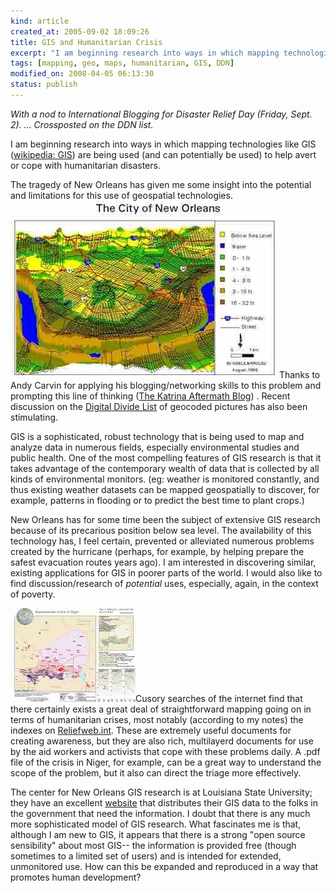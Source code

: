 ```yaml
--- 
kind: article
created_at: 2005-09-02 18:09:26
title: GIS and Humanitarian Crisis
excerpt: "I am beginning research into ways in which mapping technologies like GIS are being used (and can potentially be used) to help avert or cope with humanitarian disasters."
tags: [mapping, geo, maps, humanitarian, GIS, DDN]
modified_on: 2008-04-05 06:13:30
status: publish
---
```


<em>With a nod to International Blogging for Disaster Relief Day (Friday, Sept. 2).  ... Crossposted on the DDN list.</em>

I am beginning research into ways in which mapping technologies like GIS (<a href="http://en.wikipedia.org/wiki/Gis">wikipedia: GIS</a>) are being used (and can potentially be used) to help avert or cope with humanitarian disasters.

The tragedy of New Orleans has given me some insight into the potential and limitations for this use of geospatial technologies. <img alt="New Orleans below sea level" src="/images/NO-below-Sea-level.jpg" />
Thanks to Andy Carvin for applying his blogging/networking skills to this problem and prompting this line of thinking (<a href="http://katrina05.blogspot.com/">The Katrina Aftermath Blog</a>) . Recent discussion on the <a href="http://www.digitaldivide.net/community/digitaldivide">Digital Divide List</a> of geocoded pictures has also been stimulating.

GIS is a sophisticated, robust technology that is being used to map and analyze data in numerous fields, especially environmental studies and public health. One of the most compelling features of GIS research is that it takes advantage of the contemporary wealth of data that is collected by all kinds of environmental monitors. (eg: weather is monitored constantly, and thus existing weather datasets can be mapped geospatially to discover, for example, patterns in flooding or to predict the best time to plant crops.)

New Orleans has for some time been the subject of extensive GIS research because of its precarious position below sea level. The availability of this technology has, I feel certain, prevented or alleviated numerous problems created by the hurricane (perhaps, for example, by helping prepare the safest evacuation routes years ago). I am interested in discovering similar, existing applications for GIS in poorer parts of the world. I would also like to find discussion/research of <em>potential</em> uses, especially, again, in the context of poverty.

<img alt="niger" src="/images/niger-small.jpg">Cusory searches of the internet  find that there certainly exists a great deal of straightforward mapping going on in terms of humanitarian crises, most notably (according to my notes) the indexes on <a href="http://www.Reliefweb.int">Reliefweb.int</a>. These are extremely useful documents for creating awareness, but they are also rich, multilayerd documents for use by the aid workers and activists that cope with these problems daily. A .pdf file of the crisis in Niger, for example, can be a great way to understand the scope of the problem, but it also can direct the triage more effectively. 

The center for New Orleans GIS research is at Louisiana State University; they have an excellent <a href="http://www.publichealth.hurricane.lsu.edu">website</a> that distributes their GIS data to the folks in the government that need the information. I doubt that there is any much more sophisticated model of GIS research. What fascinates me is that, although I am new to GIS, it appears that there is a strong "open source sensibility" about most GIS-- the information is provided free (though sometimes to a limited set of users) and is intended for extended, unmonitored use. How can this be expanded and reproduced in a way that promotes human development?